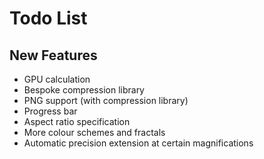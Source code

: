 # Todo List

## New Features
- GPU calculation
- Bespoke compression library
- PNG support (with compression library)
- Progress bar
- Aspect ratio specification
- More colour schemes and fractals
- Automatic precision extension at certain magnifications